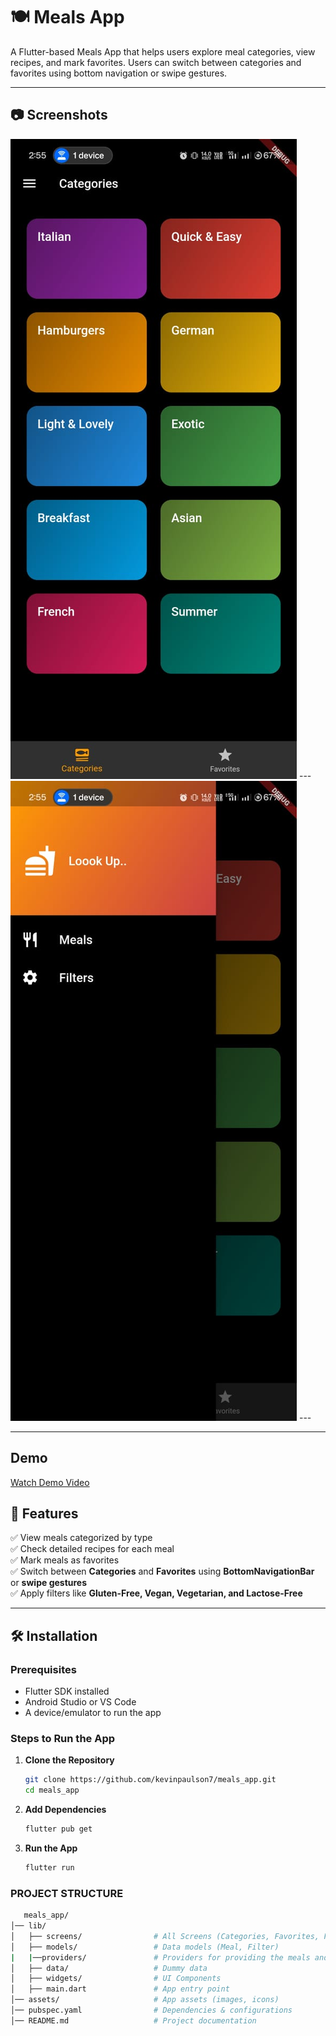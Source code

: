 # 🍽️ Meals App

A Flutter-based Meals App that helps users explore meal categories, view recipes, and mark favorites. Users can switch between categories and favorites using bottom navigation or swipe gestures.

---

## 📷 Screenshots
![Meals App Preview](assets/home.jpg) ---   ![Meals App Preview](assets/menu-drawer.jpg)  ---

<!-- Add your actual screenshot path -->

---
## Demo
[Watch Demo Video](Demo_app)

## 🚀 Features
✅ View meals categorized by type  
✅ Check detailed recipes for each meal  
✅ Mark meals as favorites  
✅ Switch between **Categories** and **Favorites** using **BottomNavigationBar** or **swipe gestures**  
✅ Apply filters like **Gluten-Free, Vegan, Vegetarian, and Lactose-Free**  

---

## 🛠️ Installation

### **Prerequisites**
- Flutter SDK installed
- Android Studio or VS Code
- A device/emulator to run the app

### **Steps to Run the App**
1. **Clone the Repository**
   ```sh
   git clone https://github.com/kevinpaulson7/meals_app.git
   cd meals_app

2. **Add Dependencies**
   ```sh
   flutter pub get

3. **Run the App**
   ```sh
   flutter run

### **PROJECT STRUCTURE**
```sh
   meals_app/
│── lib/
│   ├── screens/                # All Screens (Categories, Favorites, Filters, Meals)
│   ├── models/                 # Data models (Meal, Filter) 
|   |──providers/               # Providers for providing the meals and other filters.  
│   ├── data/                   # Dummy data
│   ├── widgets/                # UI Components
│   ├── main.dart               # App entry point
│── assets/                     # App assets (images, icons)
│── pubspec.yaml                # Dependencies & configurations
│── README.md                   # Project documentation
